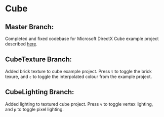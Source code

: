 # Cube

## Master Branch: 
Completed and fixed codebase for Microsoft DirectX Cube example project described [here](https://docs.microsoft.com/en-us/windows/win32/direct3dgetstarted/complete-code-sample-for-using-a-corewindow-with-directx).

## CubeTexture Branch:
Added brick texture to cube example project. Press `t` to toggle the brick texure, and `c` to toggle the interpolated colour from the example project.

## CubeLighting Branch:
Added lighting to textured cube project. Press `v` to toggle vertex lighting, and `p` to toggle pixel lighting.